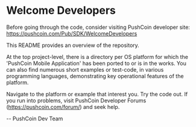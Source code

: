 Welcome Developers
==================

Before going through the code, consider visiting PushCoin developer 
site: https://pushcoin.com/Pub/SDK/WelcomeDevelopers

This README provides an overview of the repository. 

At the top project-level, there is a directory per OS platform for which
the 'PushCoin Mobile Application' has been ported to or is in the works.
You can also find numerous short examples or test-code, in various
programming languages, demonstrating key operational features of the 
platform.

Navigate to the platform or example that interest you. Try the code out. 
If you run into problems, visit PushCoin Developer Forums
(https://pushcoin.com/forum/) and seek help. 

 -- PushCoin Dev Team
